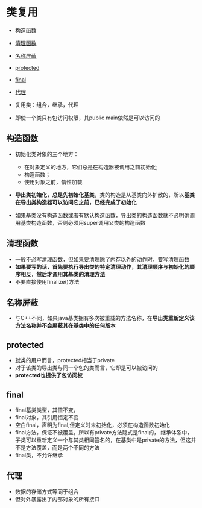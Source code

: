 # 类复用

- [构造函数](#构造函数)
- [清理函数](#清理函数)
- [名称屏蔽](#名称屏蔽)
- [protected](#protected)
- [final](#final)
- [代理](#代理)


- 复用类：组合，继承，代理

- 即使一个类只有包访问权限，其public main依然是可以访问的

## 构造函数

- 初始化类对象的三个地方：
    - 在对象定义的地方，它们总是在构造器被调用之前初始化;
    - 构造函数；
    - 使用对象之前，惰性加载

- **导出类初始化，总是先初始化基类**，类的构造是从基类向外扩散的，所以**基类在导出类构造器可以访问它之前，已经完成了初始化**
- 如果基类没有构造函数或者有默认构造函数，导出类的构造函数就不必明确调用基类构造函数，否则必须用super调用父类的构造函数

## 清理函数

- 一般不必写清理函数，但如果要清理除了内存以外的动作时，要写清理函数
- **如果要写的话，首先要执行导出类的特定清理动作，其清理顺序与初始化的顺序相反，然后才调用其基类的清理方法**
- 不要直接使用finalize()方法

## 名称屏蔽

- 与C++不同，如果java基类拥有多次被重载的方法名称，在**导出类重新定义该方法名称并不会屏蔽其在基类中的任何版本**

## protected

- 就类的用户而言，protected相当于private
- 对于该类的导出类与同一个包的类而言，它却是可以被访问的
- **protected也提供了包访问权**

## final

- final基类类型，其值不变，
- final对象，其引用恒定不变
- 空白final，声明为final,但定义时未初始化，必须在构造函数初始化
- final方法，保证不被覆盖，所以有private方法隐式是final的，
 继承体系中，子类可以重新定义一个与其类相同签名的，在基类中是private的方法，但这并不是方法覆盖，而是两个不同的方法
- final类，不允许继承

## 代理

- 数据的存储方式等同于组合
- 但对外暴露出了内部对象的所有接口
